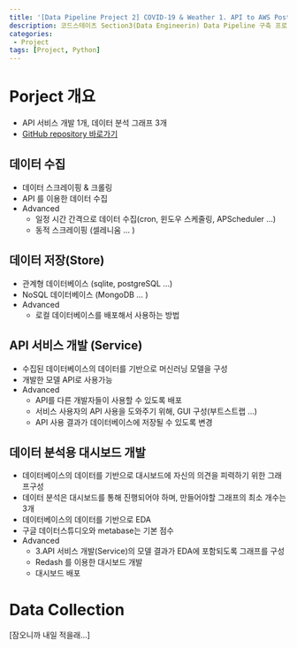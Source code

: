 ```yaml
---
title: '[Data Pipeline Project 2] COVID-19 & Weather 1. API to AWS Postgres'
description: 코드스테이츠 Section3(Data Engineerin) Data Pipeline 구축 프로젝트
categories:
 - Project
tags: [Project, Python]
---
```


# Porject 개요
- API 서비스 개발 1개, 데이터 분석 그래프 3개
- [GitHub repository 바로가기](https://github.com/6mini/Data-Pipeline-Project)

## 데이터 수집
- 데이터 스크레이핑 & 크롤링
- API 를 이용한 데이터 수집
- Advanced
  - 일정 시간 간격으로 데이터 수집(cron, 윈도우 스케줄링, APScheduler …)
  - 동적 스크레이핑 (셀레니움 … )

## 데이터 저장(Store)
- 관계형 데이터베이스 (sqlite, postgreSQL …)
- NoSQL 데이터베이스 (MongoDB … )
- Advanced
  - 로컬 데이터베이스를 배포해서 사용하는 방법

## API 서비스 개발 (Service)
- 수집된 데이터베이스의 데이터를 기반으로 머신러닝 모델을 구성
- 개발한 모델 API로 사용가능
- Advanced
  - API를 다른 개발자들이 사용할 수 있도록 배포
  - 서비스 사용자의 API 사용을 도와주기 위해, GUI 구성(부트스트랩 …)
  - API 사용 결과가 데이터베이스에 저장될 수 있도록 변경

## 데이터 분석용 대시보드 개발
- 데이터베이스의 데이터를 기반으로 대시보드에 자신의 의견을 피력하기 위한 그래프구성
- 데이터 분석은 대시보드를 통해 진행되어야 하며, 만들어야할 그래프의 최소 개수는 3개
- 데이터베이스의 데이터를 기반으로 EDA
- 구글 데이터스튜디오와 metabase는 기본 점수
- Advanced
  - 3.API 서비스 개발(Service)의 모델 결과가 EDA에 포함되도록 그래프를 구성
  - Redash 를 이용한 대시보드 개발
  - 대시보드 배포

# Data Collection

[잠오니까 내일 적을래...]